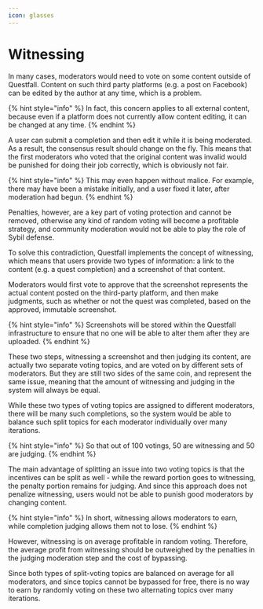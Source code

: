 ```yaml
---
icon: glasses
---
```


# Witnessing

In many cases, moderators would need to vote on some content outside of Questfall. Content on such third party platforms (e.g. a post on Facebook) can be edited by the author at any time, which is a problem.

{% hint style="info" %}
In fact, this concern applies to all external content, because even if a platform does not currently allow content editing, it can be changed at any time.
{% endhint %}

A user can submit a completion and then edit it while it is being moderated. As a result, the consensus result should change on the fly. This means that the first moderators who voted that the original content was invalid would be punished for doing their job correctly, which is obviously not fair.

{% hint style="info" %}
This may even happen without malice. For example, there may have been a mistake initially, and a user fixed it later, after moderation had begun.&#x20;
{% endhint %}

Penalties, however, are a key part of voting protection and cannot be removed, otherwise any kind of random voting will become a profitable strategy, and community moderation would not be able to play the role of Sybil defense.

To solve this contradiction, Questfall implements the concept of witnessing, which means that users provide two types of information: a link to the content (e.g. a quest completion) and a screenshot of that content.

Moderators would first vote to approve that the screenshot represents the actual content posted on the third-party platform, and then make judgments, such as whether or not the quest was completed, based on the approved, immutable screenshot.

{% hint style="info" %}
Screenshots will be stored within the Questfall infrastructure to ensure that no one will be able to alter them after they are uploaded.
{% endhint %}

These two steps, witnessing a screenshot and then judging its content, are actually two separate voting topics, and are voted on by different sets of moderators. But they are still two sides of the same coin, and represent the same issue, meaning that the amount of witnessing and judging in the system will always be equal.

While these two types of voting topics are assigned to different moderators, there will be many such completions, so the system would be able to balance such split topics for each moderator individually over many iterations.

{% hint style="info" %}
So that out of 100 votings, 50 are witnessing and 50 are judging.
{% endhint %}

The main advantage of splitting an issue into two voting topics is that the incentives can be split as well - while the reward portion goes to witnessing, the penalty portion remains for judging. And since this approach does not penalize witnessing, users would not be able to punish good moderators by changing content.

{% hint style="info" %}
In short, witnessing allows moderators to earn, while completion judging allows them not to lose.
{% endhint %}

However, witnessing is on average profitable in random voting. Therefore, the average profit from witnessing should be outweighed by the penalties in the judging moderation step and the cost of bypassing.

Since both types of split-voting topics are balanced on average for all moderators, and since topics cannot be bypassed for free, there is no way to earn by randomly voting on these two alternating topics over many iterations.
